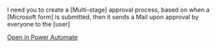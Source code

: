 I need you to create a [Multi-stage] approval process, based on when a [Microsoft form] is submitted, then it sends a Mail upon approval by everyone to the [user]

[Open in Power Automate](https://make.powerautomate.com/create/fromNaturalLanguage?prompt=When%20a%20user%20submits%20an%20event%20registration%20in%20%5BStart%20of%20Text%5D%20Microsoft%20Forms%20%5BEnd%20of%20Text%5D%2C%20add%20the%20registration%20to%20%5BStart%20of%20Text%5D%20Dataverse%20%5BEnd%20of%20Text%5D%20and%20send%20confirmation%20to%20the%20form%20submitter%20with%20event%20details&from=Copilot&utm_source=PromptLibrary)
